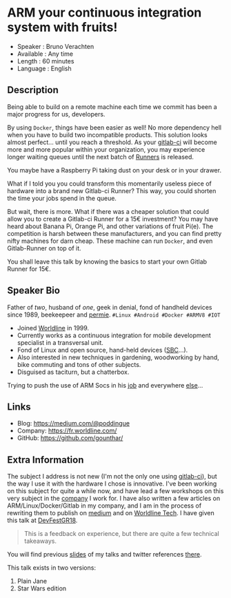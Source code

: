 
ARM your continuous integration system with fruits!
=========================

* Speaker   : Bruno Verachten
* Available : Any time
* Length    : 60 minutes
* Language  : English

Description
-----------

Being able to build on a remote machine each time we commit has been a major progress for us, developers.

By using `Docker`, things have been easier as well! No more dependency hell when you have to build two incompatible products.
This solution looks almost perfect… until you reach a threshold.
As your [gitlab-ci] will become more and more popular within your organization, you may experience longer waiting queues until the next batch of [Runners] is released.

You maybe have a Raspberry Pi taking dust on your desk or in your drawer.

What if I told you you could transform this momentarily useless piece of hardware into a brand new Gitlab-ci Runner? This way, you could shorten the time your jobs spend in the queue.

But wait, there is more. What if there was a cheaper solution that could allow you to create a Gitlab-ci Runner for a 15€ investment? You may have heard about Banana Pi, Orange Pi, and other variations of fruit Pi(e). The competition is harsh between these manufacturers, and you can find pretty nifty machines for darn cheap. These machine can run `Docker`, and even Gitlab-Runner on top of it.

You shall leave this talk by knowing the basics to start your own Gitlab Runner for 15€.

Speaker Bio
-----------

Father of *two*, husband of *one*, geek in denial, fond of handheld devices since 1989, beekeepeer and [permie].
`#Linux #Android #Docker #ARMV8 #IOT`

* Joined [Worldline] in 1999.
* Currently works as a continuous integration for mobile development specialist in a transversal unit. 
* Fond of Linux and open source, hand-held devices ([SBC]...).
* Also interested in new techniques in gardening, woodworking by hand, bike commuting and tons of other subjects.
* Disguised as taciturn, but a chatterbox.

Trying to push the use of ARM Socs in his [job] and everywhere [else]...

[permie]: https://www.credential.net/5ufvm4zp
[Worldline]: https://worldline.com/
[SBC]: https://www.armbian.com/download/
[else]: https://github.com/gounthar
[job]: https://github.com/WorksOnArm/cluster/issues/81

Links
-----

* Blog: https://medium.com/@poddingue
* Company: https://fr.worldline.com/
* GitHub: https://github.com/gounthar/

Extra Information
-----------------

The subject I address is not new (I'm not the only one using [gitlab-ci]), but the way I use it with the hardware I chose is innovative. 
I've been working on this subject for quite a while now, and have lead a few workshops on this very subject in the [company] I work for.
I have also written a few articles on ARM/Linux/Docker/Gitlab in my company, and I am in the process of rewriting them to publish on [medium] and on [Worldline Tech].
I have given this talk at [DevFestGR18].

> This is a feedback on experience, but there are quite a few technical takeaways.

[DevFestGR18]:https://heraklion.googledevelopers.gr/devfest-greece-2018/
[company]: https://worldline.com/
[medium]: https://medium.com/@poddingue
[Worldline Tech]: https://blog.worldline.tech/

You will find previous [slides] of my talks and twitter references [there].

This talk exists in two versions:

 1. Plain Jane
 2. Star Wars edition

[there]:https://twitter.com/i/moments/1050320228901707776
[DevFestGR18]:https://heraklion.googledevelopers.gr/devfest-greece-2018/#rockstars
[LinuxLab]:https://2018.linux-lab.it/speakers/
[slides]:https://speakerdeck.com/gounthar
[talk]: https://twitter.com/i/moments/1014591620841340929
[Techforum eXplore]: https://twitter.com/hashtag/TexWL18?src=hash
[OpenSTF]: https://github.com/openstf/stf
[gitlab-ci]:https://about.gitlab.com/product/continuous-integration/
[Runners]:https://docs.gitlab.com/runner/
